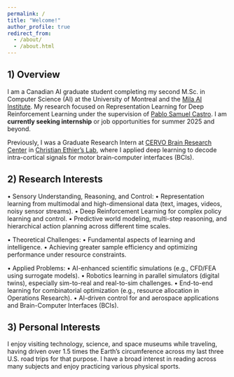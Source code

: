 ```yaml
---
permalink: /
title: "Welcome!"
author_profile: true
redirect_from: 
  - /about/
  - /about.html
---
```


## 1) Overview 

I am a Canadian AI graduate student completing my second M.Sc. in Computer Science (AI) at the University of Montreal and the [Mila AI Institute](https://mila.quebec/en). My research focused on Representation Learning for Deep Reinforcement Learning under the supervision of [Pablo Samuel Castro](https://mila.quebec/en/directory/pablo-samuel-castro). I am **currently seeking internship** or job opportunities for summer 2025 and beyond.


Previously, I was a Graduate Research Intern at [CERVO Brain Research Center](https://cervo.ulaval.ca/en) in [Christian Ethier’s Lab](https://scholar.google.ca/citations?user=9CzYcbAAAAAJ&hl=en), where I applied deep learning to decode intra-cortical signals for motor brain-computer interfaces (BCIs). 



## 2) Research Interests

•	Sensory Understanding, Reasoning, and Control:
	  •	Representation learning from multimodal and high-dimensional data (text, images, videos, noisy sensor streams).
	  •	Deep Reinforcement Learning for complex policy learning and control.
	  •	Predictive world modeling, multi-step reasoning, and hierarchical action planning across different time scales.
   
•	Theoretical Challenges:
	  •	Fundamental aspects of learning and intelligence.
	  •	Achieving greater sample efficiency and optimizing performance under resource constraints.
   
•	Applied Problems:
	  •	AI-enhanced scientific simulations (e.g., CFD/FEA using surrogate models).
	  •	Robotics learning in parallel simulators (digital twins), especially sim-to-real and real-to-sim challenges.
	  •	End-to-end learning for combinatorial optimization (e.g., resource allocation in Operations Research).
	  •	AI-driven control for and aerospace applications and Brain-Computer Interfaces (BCIs).


## 3) Personal Interests

I enjoy visiting technology, science, and space museums while traveling, having driven over 1.5 times the Earth’s circumference across my last three U.S. road trips for that purpose. I have a broad interest in reading across many subjects and enjoy practicing various physical sports.


